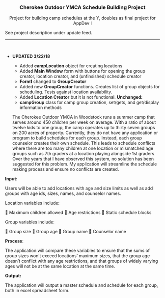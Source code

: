 ### <p align="center">Cherokee Outdoor YMCA Schedule Building Project</p>
<p align="center">Project for building camp schedules at the Y, doubles as final project for AppDev I</p>
<p>See project description under update feed.</p>
<hr />
<br>

* **UPDATED 3/22/18**

  - Added **campLocation** object for creating locations
  - Added **Main Window** form with buttons for opening the group creator, location creator, and (unfinsished) schedule creator
  - **Form1** changed to **GroupCreator**
  - Added new **GroupCreator** functions. Creates list of group objects for scheduling. Tests against location availability.
  - Added **Location Creator** but it is not functional.
  **Unchanged:** 
  - **campGroup** class for camp group creation, set/gets, and get/display information methods
  <p>
  The Cherokee Outdoor YMCA in Woodstock runs a summer camp that serves around 450 children per week on average. With a ratio of about twelve kids to one group, the camp operates up to thirty seven groups on 200 acres of property. Currently, they do not have any application or program to build schedules for each group. Instead, each group counselor creates their own schedule. This leads to schedule conflicts where there are too many children at one location or mismatched age groups such as 7th graders at a location playing alongside 1st graders. Over the years that I have observed this system, no solution has been suggested for this problem. My application will streamline the schedule making process and ensure no conflicts are created.
  </p>
**Input:**

Users will be able to add locations with age and size limits as well as add groups with age ids, sizes, names, and counselor names.

Location variables include:

	Maximum children allowed
	Age restrictions
	Static schedule blocks

Group variables include:

	Group size
	Group age
	Group name
	Counselor name

**Process:**

The application will compare these variables to ensure that the sums of group sizes won’t exceed locations’ maximum sizes, that the group age doesn’t conflict with any age restrictions, and that groups of widely varying ages will not be at the same location at the same time.

**Output:**

The application will output a master schedule and schedule for each group, both in excel spreadsheet form.


  

